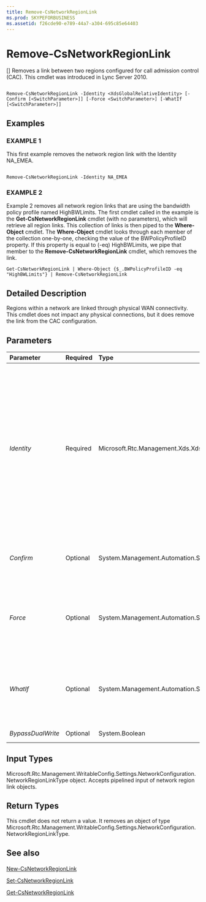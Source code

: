 ```yaml
---
title: Remove-CsNetworkRegionLink
ms.prod: SKYPEFORBUSINESS
ms.assetid: f26cde90-e789-44a7-a304-695c85e64403
---
```



# Remove-CsNetworkRegionLink
[]
Removes a link between two regions configured for call admission control (CAC). This cmdlet was introduced in Lync Server 2010.
  
    
    


```

Remove-CsNetworkRegionLink -Identity <XdsGlobalRelativeIdentity> [-Confirm [<SwitchParameter>]] [-Force <SwitchParameter>] [-WhatIf [<SwitchParameter>]]

```


## Examples


  
    
    

### EXAMPLE 1

This first example removes the network region link with the Identity NA_EMEA.
  
    
    

```

Remove-CsNetworkRegionLink -Identity NA_EMEA
```


### EXAMPLE 2

Example 2 removes all network region links that are using the bandwidth policy profile named HighBWLimits. The first cmdlet called in the example is the **Get-CsNetworkRegionLink** cmdlet (with no parameters), which will retrieve all region links. This collection of links is then piped to the **Where-Object** cmdlet. The **Where-Object** cmdlet looks through each member of the collection one-by-one, checking the value of the BWPolicyProfileID property. If this property is equal to (-eq) HighBWLimits, we pipe that member to the **Remove-CsNetworkRegionLink** cmdlet, which removes the link.
  
    
    

```
Get-CsNetworkRegionLink | Where-Object {$_.BWPolicyProfileID -eq "HighBWLimits"} | Remove-CsNetworkRegionLink
```


## Detailed Description

Regions within a network are linked through physical WAN connectivity. This cmdlet does not impact any physical connections, but it does remove the link from the CAC configuration.
  
    
    

## Parameters



|**Parameter**|**Required**|**Type**|**Description**|
|:-----|:-----|:-----|:-----|
| _Identity_ <br/> |Required  <br/> |Microsoft.Rtc.Management.Xds.XdsGlobalRelativeIdentity  <br/> |The unique identifier of the network region link you want to remove. Network region links are created only at the global scope, so this identifier does not need to specify a scope. Instead, it contains a string that is a unique name that identifies that link.  <br/> |
| _Confirm_ <br/> |Optional  <br/> |System.Management.Automation.SwitchParameter  <br/> |Prompts you for confirmation before executing the command.  <br/> |
| _Force_ <br/> |Optional  <br/> |System.Management.Automation.SwitchParameter  <br/> |Suppresses any confirmation prompts that would otherwise be displayed before making changes.  <br/> |
| _WhatIf_ <br/> |Optional  <br/> |System.Management.Automation.SwitchParameter  <br/> |Describes what would happen if you executed the command without actually executing the command.  <br/> |
| _BypassDualWrite_ <br/> |Optional  <br/> |System.Boolean  <br/> |PARAMVALUE: $true | $false  <br/> |
   

## Input Types

Microsoft.Rtc.Management.WritableConfig.Settings.NetworkConfiguration.NetworkRegionLinkType object. Accepts pipelined input of network region link objects.
  
    
    

## Return Types

This cmdlet does not return a value. It removes an object of type Microsoft.Rtc.Management.WritableConfig.Settings.NetworkConfiguration.NetworkRegionLinkType.
  
    
    

## See also


#### 


  
    
    
 [New-CsNetworkRegionLink](new-csnetworkregionlink.md)
  
    
    
 [Set-CsNetworkRegionLink](set-csnetworkregionlink.md)
  
    
    
 [Get-CsNetworkRegionLink](get-csnetworkregionlink.md)
